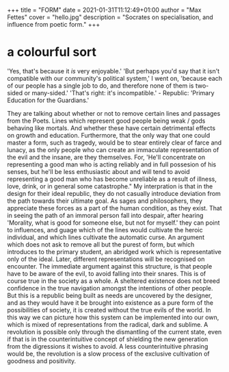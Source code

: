 +++
title = "FORM"
date = 2021-01-31T11:12:49+01:00
author = "Max Fettes"
cover = "hello.jpg"
description = "Socrates on specialisation, and influence from poetic form."
+++

# a colourful sort

  'Yes, that's because it *is* very enjoyable.'
  'But perhaps you'd say that it isn't compatible with our community's political system,' I went on, 'because each of our people has a single job to do, and therefore none of them is two-sided or many-sided.'
  'That's right: it's incompatible.' - Republic: 'Primary Education for the Guardians.'

  They are talking about whether or not to remove certain lines and passages from the Poets. Lines which represent good people being weak / gods behaving like mortals. And whether these have certain detrimental effects on growth and education. Furthermore, that the only way that one could master a form, such as tragedy, would be to stear entirely clear of farce and lunacy, as the only people who can create an immaculate representation of the evil and the insane, are they themselves. For, 'He'll concentrate on representing a good man who is acting reliably and in full possesion of his senses, but he'll be less enthusiastic about and will tend to avoid representing a good man who has become unreliable as a result of illness, love, drink, or in general some catastrophe." 
  My interpration is that in the design for their ideal republic, they do not casually introduce deviation from the path towards their ultimate goal. As sages and philosophers, they appreciate these forces as a part of the human condition, as they exist. That in seeing the path of an immoral person fall into despair, after hearing 'Morality, what is good for someone else, but not for myself.' they can point to influences, and guage which of the lines would cultivate the heroic individual, and which lines cultivate the automatic curse. An argument which does not ask to remove all but the purest of form, but which introduces to the primary student, an abridged work which is representative only of the ideal. Later, different representations will be recognised on encounter.
  The immediate argument against this structure, is that people have to be aware of the evil, to avoid falling into their snares. This is of course true in the society as a whole. A sheltered existence does not breed confidence in the true navigation amongst the intentions of other people. But this is a republic being built as needs are uncovered by the designer, and as they would have it be brought into existence as a pure form of the possibilities of society, it is created without the true evils of the world. In this way we can picture how this system can be implemented into our own, which is mixed of representations from the radical, dark and sublime. A revolution is possible only through the dismantling of the current state, even if that is in the counterintuitive concept of shielding the new generation from the digressions it wishes to avoid. A less counterintuitive phrasing would be, the revolution is a slow process of the exclusive cultivation of goodness and positivity.
